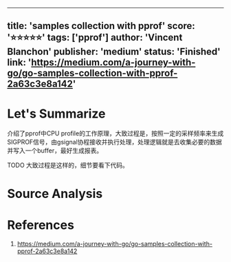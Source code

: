 
---
title: 'samples collection with pprof'
score: '⭐️⭐️⭐️⭐️⭐️'
tags: ['pprof']
author: 'Vincent Blanchon'
publisher: 'medium'
status: 'Finished'
link: 'https://medium.com/a-journey-with-go/go-samples-collection-with-pprof-2a63c3e8a142'
---

# Let's Summarize

介绍了pprof中CPU profile的工作原理，大致过程是，按照一定的采样频率来生成SIGPROF信号，由gsignal协程接收并执行处理，处理逻辑就是去收集必要的数据并写入一个buffer，最好生成报表。

TODO 大致过程是这样的，细节要看下代码。

# Source Analysis



# References
1. https://medium.com/a-journey-with-go/go-samples-collection-with-pprof-2a63c3e8a142
